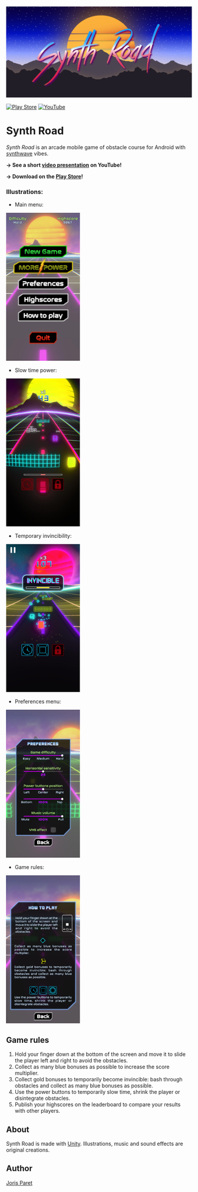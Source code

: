 <p align="center">
<a href="https://github.com/jorisparet/synth-road"><img src="https://github.com/jorisparet/synth-road/blob/main/Repo%20Data/header.png" width="600"></a>
</p>

[![Play Store](https://img.shields.io/badge/Play%20Store-download-brightgreen)](https://play.google.com/store/apps/details?id=com.JorisParet.SynthRoad)
[![YouTube](https://img.shields.io/badge/YouTube-watch-red)](https://www.youtube.com/watch?v=HOp4J1BUQdM)

# Synth Road

*Synth Road* is an arcade mobile game of obstacle course for Android with [synthwave](https://en.wikipedia.org/wiki/Synthwave) vibes.

**→ See a short [video presentation](https://youtube.com/watch?v=HOp4J1BUQdM) on YouTube!**

**→ Download on the [Play Store](https://play.google.com/store/apps/details?id=com.JorisParet.SynthRoad)!**

### Illustrations:

* Main menu:

<img src="https://github.com/jorisparet/synth-road/blob/main/Repo%20Data/image_001_0000.jpg" height="400">

* Slow time power:

<img src="https://github.com/jorisparet/synth-road/blob/main/Repo%20Data/image_001_0162.jpg" height="400">

* Temporary invincibility:

<img src="https://github.com/jorisparet/synth-road/blob/main/Repo%20Data/image_001_0255.jpg" height="400">

* Preferences menu:

<img src="https://github.com/jorisparet/synth-road/blob/main/Repo%20Data/image_001_0957.jpg" height="400">

* Game rules:

<img src="https://github.com/jorisparet/synth-road/blob/main/Repo%20Data/image_001_1151.jpg" height="400">

## Game rules

1. Hold your finger down at the bottom of the screen and move it to slide the player left and right to avoid the obstacles.
2. Collect as many blue bonuses as possible to increase the score multiplier.
3. Collect gold bonuses to temporarily become invincible: bash through obstacles and collect as many blue bonuses as possible.
4. Use the power buttons to temporarily slow time, shrink the player or disintegrate obstacles.
5. Publish your highscores on the leaderboard to compare your results with other players.

## About

Synth Road is made with [Unity](https://unity.com/). Illustrations, music and sound effects are original creations.

## Author

[Joris Paret](https://www.linkedin.com/in/joris-paret/)
